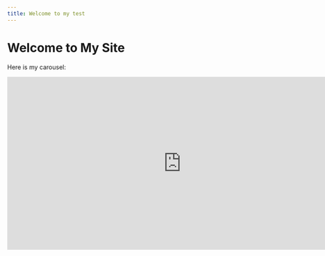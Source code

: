 ```yaml
---
title: Welcome to my test
---
```


# Welcome to My Site

Here is my carousel:

<iframe 
    src="https://yourgithubusername.github.io/carousel.html" 
    width="800" 
    height="400" 
    style="border:none;">
</iframe>
